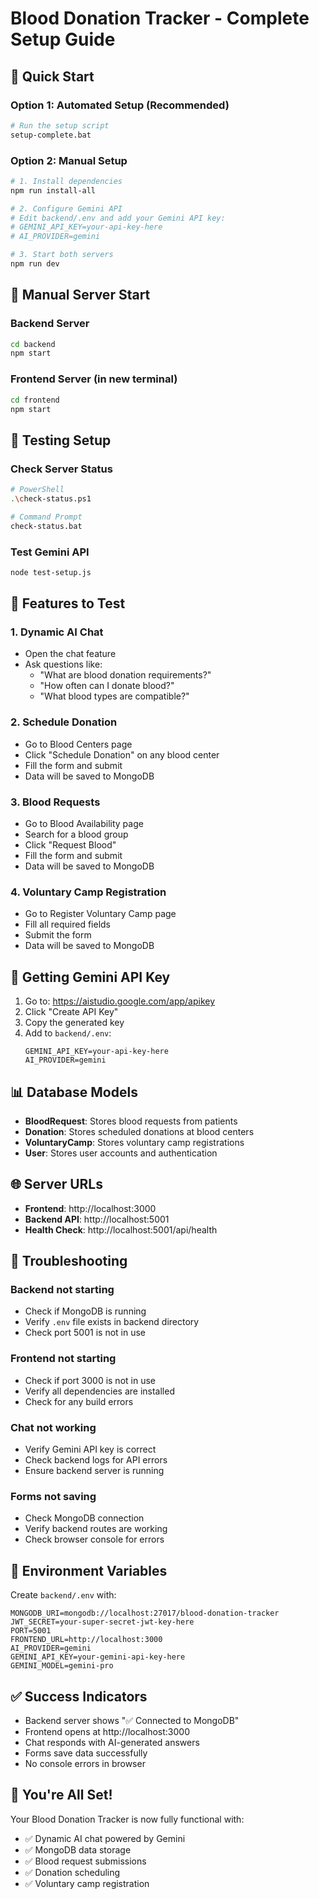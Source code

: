 # Blood Donation Tracker - Complete Setup Guide

## 🚀 Quick Start

### Option 1: Automated Setup (Recommended)
```bash
# Run the setup script
setup-complete.bat
```

### Option 2: Manual Setup
```bash
# 1. Install dependencies
npm run install-all

# 2. Configure Gemini API
# Edit backend/.env and add your Gemini API key:
# GEMINI_API_KEY=your-api-key-here
# AI_PROVIDER=gemini

# 3. Start both servers
npm run dev
```

## 🔧 Manual Server Start

### Backend Server
```bash
cd backend
npm start
```

### Frontend Server (in new terminal)
```bash
cd frontend
npm start
```

## 🧪 Testing Setup

### Check Server Status
```bash
# PowerShell
.\check-status.ps1

# Command Prompt
check-status.bat
```

### Test Gemini API
```bash
node test-setup.js
```

## 🎯 Features to Test

### 1. Dynamic AI Chat
- Open the chat feature
- Ask questions like:
  - "What are blood donation requirements?"
  - "How often can I donate blood?"
  - "What blood types are compatible?"

### 2. Schedule Donation
- Go to Blood Centers page
- Click "Schedule Donation" on any blood center
- Fill the form and submit
- Data will be saved to MongoDB

### 3. Blood Requests
- Go to Blood Availability page
- Search for a blood group
- Click "Request Blood"
- Fill the form and submit
- Data will be saved to MongoDB

### 4. Voluntary Camp Registration
- Go to Register Voluntary Camp page
- Fill all required fields
- Submit the form
- Data will be saved to MongoDB

## 🔑 Getting Gemini API Key

1. Go to: https://aistudio.google.com/app/apikey
2. Click "Create API Key"
3. Copy the generated key
4. Add to `backend/.env`:
   ```
   GEMINI_API_KEY=your-api-key-here
   AI_PROVIDER=gemini
   ```

## 📊 Database Models

- **BloodRequest**: Stores blood requests from patients
- **Donation**: Stores scheduled donations at blood centers
- **VoluntaryCamp**: Stores voluntary camp registrations
- **User**: Stores user accounts and authentication

## 🌐 Server URLs

- **Frontend**: http://localhost:3000
- **Backend API**: http://localhost:5001
- **Health Check**: http://localhost:5001/api/health

## 🐛 Troubleshooting

### Backend not starting
- Check if MongoDB is running
- Verify `.env` file exists in backend directory
- Check port 5001 is not in use

### Frontend not starting
- Check if port 3000 is not in use
- Verify all dependencies are installed
- Check for any build errors

### Chat not working
- Verify Gemini API key is correct
- Check backend logs for API errors
- Ensure backend server is running

### Forms not saving
- Check MongoDB connection
- Verify backend routes are working
- Check browser console for errors

## 📝 Environment Variables

Create `backend/.env` with:
```
MONGODB_URI=mongodb://localhost:27017/blood-donation-tracker
JWT_SECRET=your-super-secret-jwt-key-here
PORT=5001
FRONTEND_URL=http://localhost:3000
AI_PROVIDER=gemini
GEMINI_API_KEY=your-gemini-api-key-here
GEMINI_MODEL=gemini-pro
```

## ✅ Success Indicators

- Backend server shows "✅ Connected to MongoDB"
- Frontend opens at http://localhost:3000
- Chat responds with AI-generated answers
- Forms save data successfully
- No console errors in browser

## 🎉 You're All Set!

Your Blood Donation Tracker is now fully functional with:
- ✅ Dynamic AI chat powered by Gemini
- ✅ MongoDB data storage
- ✅ Blood request submissions
- ✅ Donation scheduling
- ✅ Voluntary camp registration
